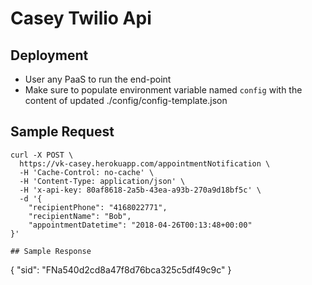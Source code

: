 # Casey Twilio Api

## Deployment

* User any PaaS to run the end-point
* Make sure to populate environment variable named `config` with the content of updated ./config/config-template.json

## Sample Request
```
curl -X POST \
  https://vk-casey.herokuapp.com/appointmentNotification \
  -H 'Cache-Control: no-cache' \
  -H 'Content-Type: application/json' \
  -H 'x-api-key: 80af8618-2a5b-43ea-a93b-270a9d18bf5c' \
  -d '{
	"recipientPhone": "4168022771",
	"recipientName": "Bob",
	"appointmentDatetime": "2018-04-26T00:13:48+00:00"
}'

## Sample Response
```
{
    "sid": "FNa540d2cd8a47f8d76bca325c5df49c9c"
}
```